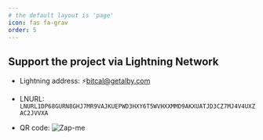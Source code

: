 ```yaml
---
# the default layout is 'page'
icon: fas fa-grav
order: 5
---
```


## Support the project via Lightning Network

* Lightning address: ⚡️bitcal@getalby.com

* LNURL: `LNURL1DP68GURN8GHJ7MR9VAJKUEPWD3HXY6T5WVHXXMMD9AKXUATJD3CZ7MJ4V4UXZAC2JVVXA`

* QR code:
![Zap-me](https://nostr.build/i/nostr.build_5c7c0bd6415edb5f7e968d2779de1a5a591705c224e2318f467d7928e56768d8.png)
